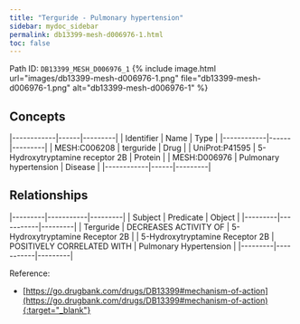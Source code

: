```yaml
---
title: "Terguride - Pulmonary hypertension"
sidebar: mydoc_sidebar
permalink: db13399-mesh-d006976-1.html
toc: false 
---
```



Path ID: `DB13399_MESH_D006976_1`
{% include image.html url="images/db13399-mesh-d006976-1.png" file="db13399-mesh-d006976-1.png" alt="db13399-mesh-d006976-1" %}

## Concepts

|------------|------|---------|
| Identifier | Name | Type    |
|------------|------|---------|
| MESH:C006208 | terguride | Drug |
| UniProt:P41595 | 5-Hydroxytryptamine receptor 2B | Protein |
| MESH:D006976 | Pulmonary hypertension | Disease |
|------------|------|---------|

## Relationships

|---------|-----------|---------|
| Subject | Predicate | Object  |
|---------|-----------|---------|
| Terguride | DECREASES ACTIVITY OF | 5-Hydroxytryptamine Receptor 2B |
| 5-Hydroxytryptamine Receptor 2B | POSITIVELY CORRELATED WITH | Pulmonary Hypertension |
|---------|-----------|---------|

Reference:
  - [https://go.drugbank.com/drugs/DB13399#mechanism-of-action](https://go.drugbank.com/drugs/DB13399#mechanism-of-action){:target="_blank"}